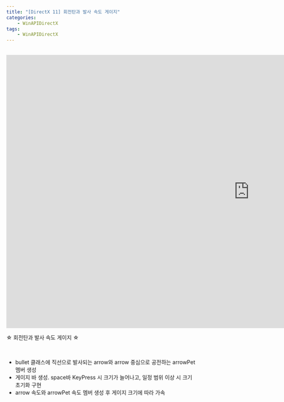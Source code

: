 ```yaml
---
title: "[DirectX 11] 회전탄과 발사 속도 게이지"
categories:
    - WinAPIDirectX
tags:
    - WinAPIDirectX
---
```


<br>

<iframe width="1280" height="720" src="https://www.youtube.com/embed/Xd2rQ-gXieE" title="YouTube video player" frameborder="0" allow="accelerometer; autoplay; clipboard-write; encrypted-media; gyroscope; picture-in-picture" allowfullscreen></iframe>

<br>

☆ 회전탄과 발사 속도 게이지 ☆

<br>

- bullet 클래스에 직선으로 발사되는 arrow와 arrow 중심으로 공전하는 arrowPet 멤버 생성
- 게이지 바 생성. space바 KeyPress 시 크기가 늘어나고, 일정 범위 이상 시 크기 초기화 구현
- arrow 속도와 arrowPet 속도 멤버 생성 후 게이지 크기에 따라 가속